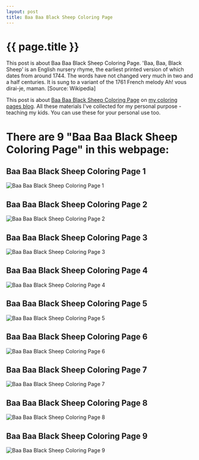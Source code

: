 ```yaml
---
layout: post
title: Baa Baa Black Sheep Coloring Page
---
```


{{ page.title }}
================

This post is about Baa Baa Black Sheep Coloring Page. 'Baa, Baa, Black Sheep' is an English nursery rhyme, the earliest printed version of which dates from around 1744. The words have not changed very much in two and a half centuries. It is sung to a variant of the 1761 French melody Ah! vous dirai-je, maman. [Source: Wikipedia]

This post is about  [Baa Baa Black Sheep Coloring Page](https://coloring-pages.github.io/2022/1/19/Baa-Baa-Black-Sheep-Coloring-Page.html) on [my coloring pages blog](https://coloring-pages.github.io/). All these materials I've collected for my personal purpose - teaching my kids. You can use these for your personal use too.

# **There are 9 "Baa Baa Black Sheep Coloring Page" in this webpage:**

## Baa Baa Black Sheep Coloring Page 1

![Baa Baa Black Sheep Coloring Page 1](https://coloring-pages.github.io/coloring-pages/Baa-Baa-Black-Sheep-Coloring-Page-1.png)

<script async src="https://pagead2.googlesyndication.com/pagead/js/adsbygoogle.js?client=ca-pub-6753140515841889" crossorigin="anonymous"></script> <ins class="adsbygoogle" style="display:block" data-ad-format="autorelaxed" data-ad-client="ca-pub-6753140515841889" data-ad-slot="5405745125"></ins><script>(adsbygoogle = window.adsbygoogle || []).push({}); </script>

## Baa Baa Black Sheep Coloring Page 2

![Baa Baa Black Sheep Coloring Page 2](https://coloring-pages.github.io/coloring-pages/Baa-Baa-Black-Sheep-Coloring-Page-2.png)

## Baa Baa Black Sheep Coloring Page 3

![Baa Baa Black Sheep Coloring Page 3](https://coloring-pages.github.io/coloring-pages/Baa-Baa-Black-Sheep-Coloring-Page-3.png)

## Baa Baa Black Sheep Coloring Page 4

![Baa Baa Black Sheep Coloring Page 4](https://coloring-pages.github.io/coloring-pages/Baa-Baa-Black-Sheep-Coloring-Page-4.png)

## Baa Baa Black Sheep Coloring Page 5

![Baa Baa Black Sheep Coloring Page 5](https://coloring-pages.github.io/coloring-pages/Baa-Baa-Black-Sheep-Coloring-Page-5.png)

## Baa Baa Black Sheep Coloring Page 6

![Baa Baa Black Sheep Coloring Page 6](https://coloring-pages.github.io/coloring-pages/Baa-Baa-Black-Sheep-Coloring-Page-6.png)

## Baa Baa Black Sheep Coloring Page 7

![Baa Baa Black Sheep Coloring Page 7](https://coloring-pages.github.io/coloring-pages/Baa-Baa-Black-Sheep-Coloring-Page-7.png)

## Baa Baa Black Sheep Coloring Page 8

![Baa Baa Black Sheep Coloring Page 8](https://coloring-pages.github.io/coloring-pages/Baa-Baa-Black-Sheep-Coloring-Page-8.png)

## Baa Baa Black Sheep Coloring Page 9

![Baa Baa Black Sheep Coloring Page 9](https://coloring-pages.github.io/coloring-pages/Baa-Baa-Black-Sheep-Coloring-Page-9.png)

<script async src="https://pagead2.googlesyndication.com/pagead/js/adsbygoogle.js?client=ca-pub-6753140515841889" crossorigin="anonymous"></script> <ins class="adsbygoogle" style="display:block" data-ad-format="autorelaxed" data-ad-client="ca-pub-6753140515841889" data-ad-slot="5405745125"></ins><script>(adsbygoogle = window.adsbygoogle || []).push({}); </script>

